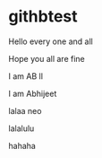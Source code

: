 # githbtest

Hello every one and all

Hope you all are fine

I am AB
ll

I am Abhijeet

lalaa neo

lalalulu

hahaha
